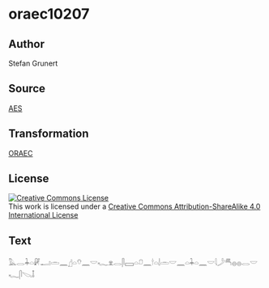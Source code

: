 # oraec10207

## Author

Stefan Grunert

## Source

[AES](https://github.com/simondschweitzer/aes)

## Transformation

[ORAEC](https://oraec.github.io/)

## License

<a rel="license" href="http://creativecommons.org/licenses/by-sa/4.0/"><img alt="Creative Commons License" style="border-width:0" src="https://i.creativecommons.org/l/by-sa/4.0/88x31.png" /></a><br />This work is licensed under a <a rel="license" href="http://creativecommons.org/licenses/by-sa/4.0/">Creative Commons Attribution-ShareAlike 4.0 International License</a>

## Text

𓅓𓂋𓇓𓏏𓏞𓂝𓏛𓈖𓊨𓏏𓄣𓈖𓎟𓆑𓁷𓂋𓋴𓈙𓏏𓍔𓈖𓎗𓏏𓌃𓏛𓎟𓈖𓏏𓇓𓏏𓈖𓎟𓇋𓌳𓄪𓐍𓐍𓂋𓎟𓆑𓋴𓌫𓄤<br>
